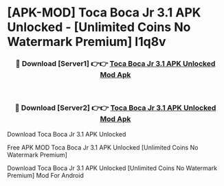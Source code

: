 # [APK-MOD] Toca Boca Jr 3.1 APK Unlocked - [Unlimited Coins No Watermark Premium] l1q8v



<div align="center">
<h3>🔴 Download [Server1] 👉👉 <a href="https://momento.my/?title=Toca_Boca_Jr_3.1_APK_Unlocked">Toca Boca Jr 3.1 APK Unlocked Mod Apk</a></h3><br>

<h3>🔴 Download [Server2] 👉👉 <a href="https://momento.my/?title=Toca_Boca_Jr_3.1_APK_Unlocked">Toca Boca Jr 3.1 APK Unlocked Mod Apk</a></h3>
</div>



Download Toca Boca Jr 3.1 APK Unlocked 

Free APK MOD Toca Boca Jr 3.1 APK Unlocked [Unlimited Coins No Watermark Premium]

Download Toca Boca Jr 3.1 APK Unlocked [Unlimited Coins No Watermark Premium] Mod For Android
